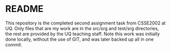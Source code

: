 # README

This repository is the completed second assignment task from CSSE2002 at UQ. Only files that are my work are in the src/srg and test/srg directories, the rest are provided by the UQ teaching staff.
Note this work was initially done locally, without the use of GIT, and was later backed up all in one commit.
